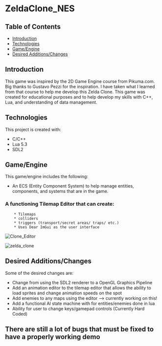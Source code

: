 # ZeldaClone_NES

## Table of Contents
* [Introduction](#introduction)
* [Technologies](#technologies)
* [Game/Engine](#gameengine)
* [Desired Additions/Changes](#desired-additionschanges)

## Introduction
This game was inspired by the 2D Game Engine course from Pikuma.com. Big thanks to Gustavo Pezzi for the inspiration. I have taken what I 
learned from that course to help me develop this Zelda Clone. 
This game was created for educational purposes and to help develop my skills with C++, Lua, and understanding
of data management. 
## Technologies
This project is created with:
* C/C++ 
* Lua 5.3
* SDL2
## Game/Engine
This game/engine includes the following:
* An ECS (Entity Component System) to help manage entities, components, and systems that are in the game.
### A functioning Tilemap Editor that can create:
        * Tilemaps 
        * colliders
        * triggers (transport/secret areas/ traps/ etc.)
        * Uses Dear ImGui as the user interface
        

![Clone_Editor](https://user-images.githubusercontent.com/63356975/130303677-08d6fdc8-6f66-490b-ba8a-df98e0a7192a.png)

![zelda_clone](https://user-images.githubusercontent.com/63356975/130304810-ad7e5efe-b8a2-4fd1-ab23-6c624646fd57.png)

## Desired Additions/Changes
Some of the desired changes are:
* Change from using the SDL2 renderer to a OpenGL Graphics Pipeline 
* Add an animation editor to the tilemap editor that allows the ability to load sprites and change animation speeds on the spot
* Add enemies to any maps using the editor --> currently working on this!
* Add a functional AI state machine with for entities/enemies done in lua
* Ability for user to change keys/gamepad controls (Currently Hard Coded)

## There are still a lot of bugs that must be fixed to have a properly working demo

